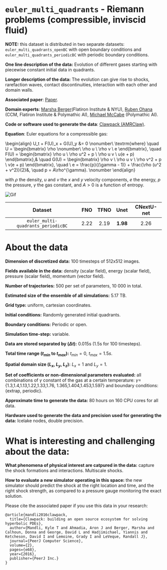 # `euler_multi_quadrants` - Riemann problems (compressible, inviscid fluid)

**NOTE:** this dataset is distributed in two separate datasets: `euler_multi_quadrants_openBC` with open boundary conditions and `euler_multi_quadrants_periodicBC` with periodic boundary conditions.

**One line description of the data:**  Evolution of different gases starting with piecewise constant initial data in quadrants.

**Longer description of the data:**  The evolution can give rise to shocks, rarefaction waves, contact discontinuities, interaction with each other and domain walls.

**Associated paper**: [Paper](https://epubs.siam.org/doi/pdf/10.1137/S1064827595291819?casa_token=vkASCwD4WngAAAAA:N0jy0Z6tshitF10_YRTlZzU-P7mAiPFr3v58sw7pmRsZOarAi824-b1CWhOQts1rvaG3YpJisw).

**Domain experts**: [Marsha Berger](https://cs.nyu.edu/~berger/)(Flatiron Institute & NYU), [Ruben Ohana](https://rubenohana.github.io/) (CCM, Flatiron Institute & Polymathic AI), [Michael McCabe](https://mikemccabe210.github.io/) (Polymathic AI).

**Code or software used to generate the data**: [Clawpack (AMRClaw)](http://www.clawpack.org/).

**Equation**: Euler equations for a compressible gas:

\begin{align}
U_t + F(U)_x + G(U)_y &= 0 \nonumber\\
\textrm{where} \quad U = \begin{bmatrix} \rho \nonumber\\ \rho u \\ \rho v \\ e \end{bmatrix}, \quad F(U) = \begin{bmatrix} \rho u \\ \rho u^2 + p \\ \rho u v \\ u(e + p) \end{bmatrix},& \quad G(U) = \begin{bmatrix} \rho v \\ \rho u v \\ \rho v^2 + p \\ v(e + p) \end{bmatrix}, \quad \\ e = \frac{p}{(\gamma - 1)} + \frac{\rho (u^2 + v^2)}{2}&, \quad p = A\rho^{\gamma}. \nonumber
\end{align}


with $\rho$ the density, $u$ and $v$ the $x$ and $y$ velocity components, $e$ the energy, $p$ the pressure, $\gamma$ the gas constant, and $A>0$ is a function of entropy.

![Gif](https://users.flatironinstitute.org/~polymathic/data/the_well/datasets/euler_multi_quadrants_periodicBC/gif/density_normalized.gif)

| Dataset    | FNO | TFNO  | Unet | CNextU-net
|:-:|:-:|:-:|:-:|:-:|
| `euler_multi-quadrants_periodicBC`  | 2.22  | 2.19 |$\mathbf{1.98}$ |2.26|

# About the data

**Dimension of discretized data:** 100 timesteps of 512x512 images.

**Fields available in the data:** density (scalar field), energy (scalar field), pressure (scalar field), momentum (vector field).

**Number of trajectories:** 500 per set of parameters, 10 000 in total.

**Estimated size of the ensemble of all simulations:** 5.17 TB.

**Grid type:** uniform, cartesian coordinates.

**Initial conditions:** Randomly generated initial quadrants.

**Boundary conditions:** Periodic or open.

**Simulation time-step:** variable.

**Data are stored separated by ($\Delta t$):** 0.015s (1.5s for 100 timesteps).

**Total time range ($t_{min}$ to $t_{max}$):** $t_{min} = 0$, $t_{max}=1.5s$.

**Spatial domain size ($L_x$, $L_y$, $L_z$):** $L_x = 1$ and  $L_y = 1$.

**Set of coefficients or non-dimensional parameters evaluated:** all combinations of $\gamma$ constant of the gas at a certain temperature: $\gamma=${1.3,1.4,1.13,1.22,1.33,1.76, 1.365,1.404,1.453,1.597} and boundary conditions: {extrap, periodic}.

**Approximate time to generate the data:** 80 hours on 160 CPU cores for all data.

**Hardware used to generate the data and precision used for generating the data:** Icelake nodes, double precision.

# What is interesting and challenging about the data:

**What phenomena of physical interest are catpured in the data:** capture the shock formations and interactions. Multiscale shocks.

**How to evaluate a new simulator operating in this space:** the new simulator should predict the shock at the right location and time, and the right shock strength, as compared to a pressure gauge monitoring the exact solution.

Please cite the associated paper if you use this data in your research:

```
@article{mandli2016clawpack,
  title={Clawpack: building an open source ecosystem for solving hyperbolic PDEs},
  author={Mandli, Kyle T and Ahmadia, Aron J and Berger, Marsha and Calhoun, Donna and George, David L and Hadjimichael, Yiannis and Ketcheson, David I and Lemoine, Grady I and LeVeque, Randall J},
  journal={PeerJ Computer Science},
  volume={2},
  pages={e68},
  year={2016},
  publisher={PeerJ Inc.}
}
```